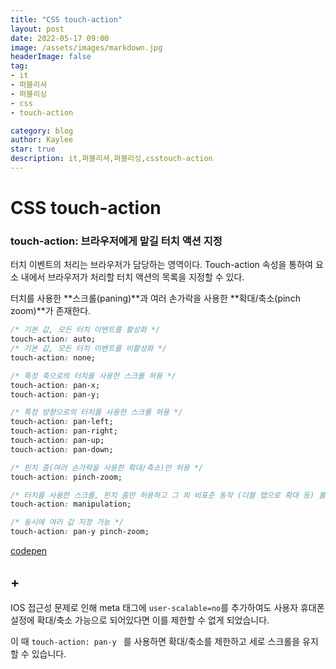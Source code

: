 ```yaml
---
title: "CSS touch-action"
layout: post
date: 2022-05-17 09:00
image: /assets/images/markdown.jpg
headerImage: false
tag:
- it
- 퍼블리셔
- 퍼블리싱
- css
- touch-action

category: blog
author: Kaylee
star: true
description: it,퍼블리셔,퍼블리싱,csstouch-action
---
```


# CSS touch-action



### touch-action: 브라우저에게 맡길 터치 액션 지정

터치 이벤트의 처리는 브라우저가 담당하는 영역이다. Touch-action 속성을 통하여 요소 내에서 브라우저가 처리할 터치 액션의 목록을 지정할 수 있다.

터치를 사용한 **스크롤(paning)**과 여러 손가락을 사용한 **확대/축소(pinch zoom)**가 존재한다.

```css
/* 기본 값, 모든 터치 이벤트를 활성화 */
touch-action: auto;
/* 기본 값, 모든 터치 이벤트를 비활성화 */
touch-action: none;

/* 특정 축으로의 터치를 사용한 스크롤 허용 */
touch-action: pan-x;
touch-action: pan-y;

/* 특정 방향으로의 터치를 사용한 스크롤 허용 */
touch-action: pan-left;
touch-action: pan-right;
touch-action: pan-up;
touch-action: pan-down;

/* 핀치 줌(여러 손가락을 사용한 확대/축소)만 허용 */
touch-action: pinch-zoom;

/* 터치를 사용한 스크롤, 핀치 줌만 허용하고 그 외 비표준 동작 (더블 탭으로 확대 등) 불허용 */
touch-action: manipulation;

/* 동시에 여러 값 지정 가능 */
touch-action: pan-y pinch-zoom; 
```

[codepen](https://codepen.io/witblog/pen/WNjOjMr)




## +

IOS 접근성 문제로 인해 meta 태그에 `user-scalable=no`를 추가하여도 사용자 휴대폰 설정에 확대/축소 가능으로 되어있다면 이를 제한할 수 없게 되었습니다.

이 때   `touch-action: pan-y ` 를 사용하면 확대/축소를 제한하고 세로 스크롤을 유지할 수 있습니다.


